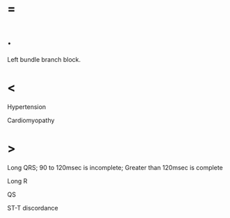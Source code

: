 # =

# .

Left bundle branch block.

# <

Hypertension

Cardiomyopathy

# >

Long QRS; 90 to 120msec is incomplete; Greater than 120msec is complete

Long R

QS

ST-T discordance
